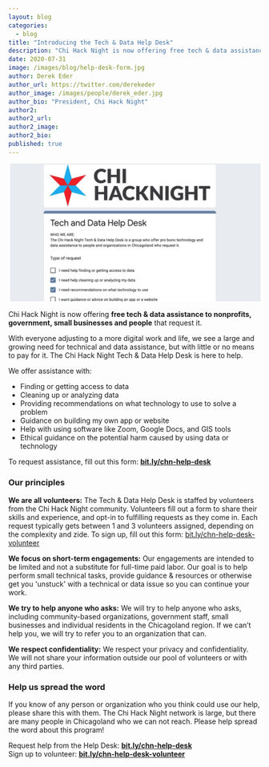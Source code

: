 ```yaml
---
layout: blog
categories: 
  - blog
title: "Introducing the Tech & Data Help Desk"
description: "Chi Hack Night is now offering free tech & data assistance to nonprofits, government, small businesses and people that request it."
date: 2020-07-31
image: /images/blog/help-desk-form.jpg
author: Derek Eder
author_url: https://twitter.com/derekeder
author_image: /images/people/derek_eder.jpg
author_bio: "President, Chi Hack Night"
author2: 
author2_url: 
author2_image: 
author2_bio: 
published: true
---
```


<p class="text-center"><img src="/images/blog/help-desk-form.jpg" alt="The Tech & Data Help Desk Request Form" class='img-responsive'/>
</p>

Chi Hack Night is now offering **free tech & data assistance to nonprofits, government, small businesses and people** that request it.

With everyone adjusting to a more digital work and life, we see a large and growing need for technical and data assistance, but with little or no means to pay for it. The Chi Hack Night Tech & Data Help Desk is here to help.

We offer assistance with:

* Finding or getting access to data
* Cleaning up or analyzing data
* Providing recommendations on what technology to use to solve a problem
* Guidance on building my own app or website
* Help with using software like Zoom, Google Docs, and GIS tools
* Ethical guidance on the potential harm caused by using data or technology

To request assistance, fill out this form: **[bit.ly/chn-help-desk](http://bit.ly/chn-help-desk)**

### Our principles

**We are all volunteers:** The Tech & Data Help Desk is staffed by volunteers from the Chi Hack Night community. Volunteers fill out a form to share their skills and experience, and opt-in to fulfilling requests as they come in. Each request typically gets between 1 and 3 volunteers assigned, depending on the complexity and zide. To sign up, fill out this form: [bit.ly/chn-help-desk-volunteer](https://bit.ly/chn-help-desk-volunteer)

**We focus on short-term engagements:** Our engagements are intended to be limited and not a substitute for full-time paid labor. Our goal is to help perform small technical tasks, provide guidance & resources or otherwise get you 'unstuck' with a technical or data issue so you can continue your work.

**We try to help anyone who asks:** We will try to help anyone who asks, including community-based organizations, government staff, small businesses and individual residents in the Chicagoland region. If we can’t help you, we will try to refer you to an organization that can.

**We respect confidentiality:** We respect your privacy and confidentiality. We will not share your information outside our pool of volunteers or with any third parties.

### Help us spread the word
If you know of any person or organization who you think could use our help, please share this with them. The Chi Hack Night network is large, but there are many people in Chicagoland who we can not reach. Please help spread the word about this program!

Request help from the Help Desk: **[bit.ly/chn-help-desk](http://bit.ly/chn-help-desk)**<br />
Sign up to volunteer: **[bit.ly/chn-help-desk-volunteer](https://bit.ly/chn-help-desk-volunteer)**